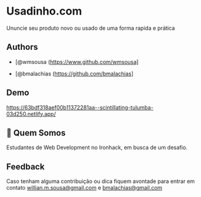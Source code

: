 
# Usadinho.com

Ununcie seu produto novo ou usado de uma forma rapida e prática




## Authors

- [@wmsousa (https://www.github.com/wmsousa]

- [@bmalachias (https://github.com/bmalachias]
## Demo

https://63bdf318aef00b11372281aa--scintillating-tulumba-03d250.netlify.app/


## 🚀 Quem Somos
Estudantes de Web Development no Ironhack, em busca de um desafio.

## Feedback

Caso tenham alguma contribuição ou dica fiquem avontade para entrar em contato willian.m.sousa@gmail.com e bmalachias@gmail.com

